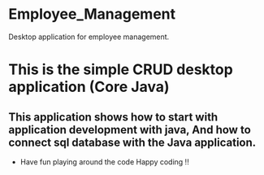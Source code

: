 # Employee_Management
Desktop application for employee management.

# This is the simple CRUD desktop application (Core Java)
## This application shows how to start with application development with java, And how to connect sql database with the Java application.

- Have fun playing around the code 
Happy coding !!
